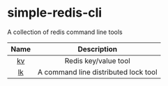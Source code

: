 # simple-redis-cli
A collection of redis command line tools

|Name|Description|
|:--:|:--:|
|[kv](./kv/)|Redis key/value tool|
|[lk](./lk/)|A command line distributed lock tool|